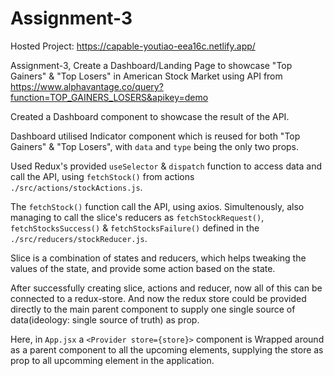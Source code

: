 # Assignment-3

Hosted Project: https://capable-youtiao-eea16c.netlify.app/

Assignment-3, Create a Dashboard/Landing Page to showcase "Top Gainers" & "Top Losers" in American Stock Market using API from https://www.alphavantage.co/query?function=TOP_GAINERS_LOSERS&apikey=demo

Created a Dashboard component to showcase the result of the API.

Dashboard utilised Indicator component which is reused for both "Top Gainers" & "Top Losers", with `data` and `type` being the only two props.

Used Redux's provided `useSelector` & `dispatch` function to access data and call the API, using `fetchStock()` from actions `./src/actions/stockActions.js`.

The `fetchStock()` function call the API, using axios. Simultenously, also managing to call the slice's reducers as `fetchStockRequest()`, `fetchStocksSuccess()` & `fetchStocksFailure()` defined in the `./src/reducers/stockReducer.js`.

Slice is a combination of states and reducers, which helps tweaking the values of the state, and provide some action based on the state.

After successfully creating slice, actions and reducer, now all of this can be connected to a redux-store. And now the redux store could be provided directly to the main parent component to supply one single source of data(ideology: single source of truth) as prop.

Here, in `App.jsx` a `<Provider store={store}>` component is Wrapped around as a parent component to all the upcoming elements, supplying the store as prop to all upcomming element in the application.

